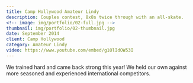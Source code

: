 ```yaml
---
title: Camp Hollywood Amateur Lindy
description: Couples contest, 8x8s twice through with an all-skate.
<!-- image: img/portfolio/02-full.jpg -->
thumbnail: img/portfolio/02-thumbnail.jpg
date: September 2014
client: Camp Hollywood
category: Amateur Lindy
video: https://www.youtube.com/embed/g1OlIdOW53I
---
```

We trained hard and came back strong this year! We held our own against more seasoned and experienced international competitors.